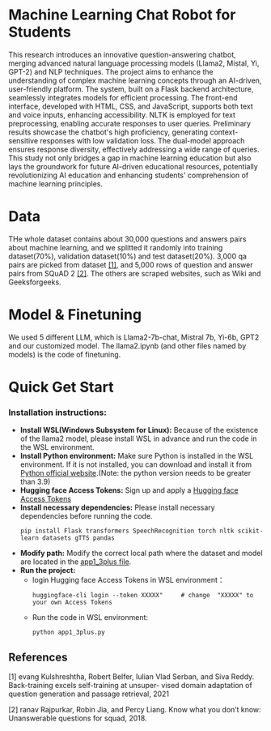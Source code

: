# Machine Learning Chat Robot for Students
This research introduces an innovative question-answering chatbot, merging advanced natural language processing models (Llama2, Mistal, Yi, GPT-2) and NLP techniques. The project aims to enhance the understanding of complex machine learning concepts through an AI-driven, user-friendly platform. The system, built on a Flask backend architecture, seamlessly integrates models for efficient processing. The front-end interface, developed with HTML, CSS, and JavaScript, supports both text and voice inputs, enhancing accessibility. NLTK is employed for text preprocessing, enabling accurate responses to user queries. Preliminary results showcase the chatbot's high proficiency, generating context-sensitive responses with low validation loss. The dual-model approach ensures response diversity, effectively addressing a wide range of queries. This study not only bridges a gap in machine learning education but also lays the groundwork for future AI-driven educational resources, potentially revolutionizing AI education and enhancing students' comprehension of machine learning principles.
# Data
THe whole dataset contains about 30,000 questions and answers pairs about machine learning, and we splitted it randomly into training dataset(70%), validation dataset(10%) and test dataset(20%). 3,000 qa pairs are picked from dataset [[1]](#1), and 5,000 rows of question and answer pairs from SQuAD 2 [[2]](#2). The others are scraped websites, such as Wiki and Geeksforgeeks.
# Model & Finetuning
We used 5 different LLM, which is Llama2-7b-chat, Mistral 7b, Yi-6b, GPT2 and our customized model. The llama2.ipynb (and other files named by models) is the code of finetuning.
# Quick Get Start
### Installation instructions:
- **Install WSL(Windows Subsystem for Linux):** Because of the existence of the llama2 model, please install WSL in advance and run the code in the WSL environment.
- **Install Python environment:** Make sure Python is installed in the WSL environment. If it is not installed, you can download and install it from [Python official website](https://www.python.org/downloads/).(Note: the python version needs to be greater than 3.9)
- **Hugging face Access Tokens:** Sign up and apply a [Hugging face Access Tokens](https://huggingface.co/settings/tokens)
- **Install necessary dependencies:** Please install necessary dependencies before running the code.
    ```
    pip install Flask transformers SpeechRecognition torch nltk scikit-learn datasets gTTS pandas
    ```
- **Modify path:** Modify the correct local path where the dataset and model are located in the [app1_3plus file](https://github.com/SjieZ/QAforML/blob/main/app1_3plus.py).
- **Run the project:**
  - login Hugging face Access Tokens in WSL environment：
    ```
    huggingface-cli login --token XXXXX"     # change  "XXXXX" to your own Access Tokens
    ```
  - Run the code in WSL environment:
    ```
    python app1_3plus.py
    ```

## References
<a id="1">[1]</a> 
evang Kulshreshtha, Robert Belfer, Iulian Vlad Serban, and
Siva Reddy. Back-training excels self-training at unsuper-
vised domain adaptation of question generation and passage
retrieval, 2021

<a id="2">[2]</a> 
ranav Rajpurkar, Robin Jia, and Percy Liang. Know what
you don’t know: Unanswerable questions for squad, 2018.

